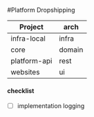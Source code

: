 #Platform Dropshipping

| Project       |      arch     |
| ------------- | ------------- |
| infra-local   | infra         |
| core          | domain        |
| platform-api  | rest          |
| websites      | ui            |


#### checklist

- [ ] implementation logging

 

